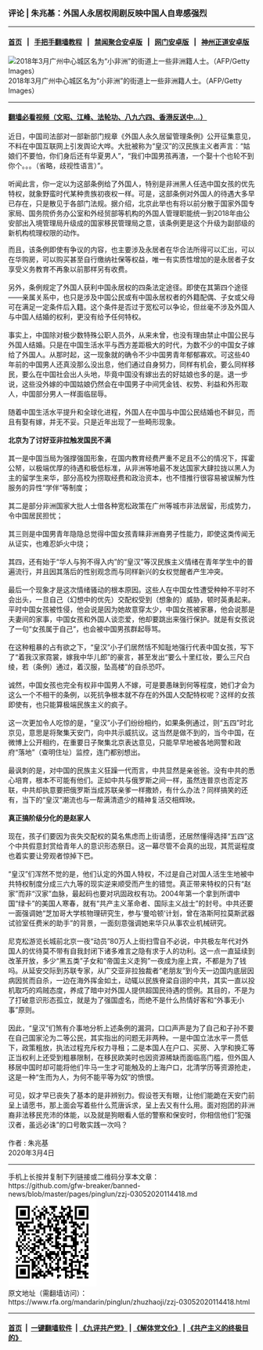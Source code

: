 ### 评论 | 朱兆基：外国人永居权闹剧反映中国人自卑感强烈
------------------------

#### [首页](https://github.com/gfw-breaker/banned-news/blob/master/README.md) &nbsp;&nbsp;|&nbsp;&nbsp; [手把手翻墙教程](https://github.com/gfw-breaker/guides/wiki) &nbsp;&nbsp;|&nbsp;&nbsp; [禁闻聚合安卓版](https://github.com/gfw-breaker/bn-android) &nbsp;&nbsp;|&nbsp;&nbsp; [网门安卓版](https://github.com/oGate2/oGate) &nbsp;&nbsp;|&nbsp;&nbsp; [神州正道安卓版](https://github.com/SzzdOgate/update) 



<div id="headerimg">
 <img alt="2018年3月广州中心城区名为“小非洲”的街道上一些非洲籍人士。（AFP/Getty Images）" src="https://www.rfa.org/mandarin/pinglun/zhuzhaoji/zzj-03052020114418.html/GettyImages-955122220-600x400.jpg/image" title="2018年3月广州中心城区名为“小非洲”的街道上一些非洲籍人士。（AFP/Getty Images）"/>
 <div id="headerimgcontents">
  <div id="headerimgcaption">
   <span>
    2018年3月广州中心城区名为“小非洲”的街道上一些非洲籍人士。（AFP/Getty Images）
   </span>
   <!-- zoomattribute -->
  </div>
  <!-- headerimgcaption -->
 </div>
 <!-- headerimagecontents -->
</div>

<hr/>


#### [翻墙必看视频（文昭、江峰、法轮功、八九六四、香港反送中...）](https://github.com/gfw-breaker/banned-news/blob/master/pages/link3.md)

<div id="storytext">
 <div>
  <div class="slot_header">
  </div>
 </div>
 <p>
  近日，中国司法部对一部新部门规章《外国人永久居留管理条例》公开征集意见，不料在中国互联网上引发舆论大哗。大批被称为“皇汉”的汉民族主义者声言：“姑娘们不要怕，你们身后还有华夏男人”，“我们中国男孩再渣，一个娶十个也轮不到你个。。。（省略，歧视性语言）”。
  <br/>
  <br/>
  听闻此言，你一定以为这部条例给了外国人，特别是非洲黑人任选中国女孩的优先特权，就象野蛮时代某种贵族初夜权一样。可是，这部条例对外国人的待遇大多早已存在，只是散见于各部门法规。据介绍，北京此举也有将以前分散于国家外国专家局、国务院侨务办公室和外经贸部等机构的外国人管理职能统一到2018年由公安部出入境管理局升级成的国家移民管理局之意，该条例更是这个升级为副部级的新机构梳理权限的动作。
 </p>
 <p>
  而且，该条例即使有争议的内容，也主要涉及永居者在华合法所得可以汇出，可以在华购房，可以购买甚至自行缴纳社保等权益，唯一有实质性增加的是永居者子女享受义务教育不再象以前那样另有收费。
  <br/>
  <br/>
  另外，条例规定了外国人获利中国永居权的四条法定途径。即使在其第四个途径——亲属关系中，也只是涉及中国公民或有中国永居权者的外籍配偶、子女或父母可在满足一定条件后入籍。这个条件是否过于宽松可以争论，但丝毫不涉及外国人与中国人结婚的权利，更没有给予任何特权。
  <br/>
  <br/>
  事实上，中国除对极少数特殊公职人员外，从来未曾，也没有理由禁止中国公民与外国人结婚。只是在中国生活水平与西方差距极大的时代，为数不少的中国女子嫁给了外国人。从那时起，这一现象就的确令不少中国男青年郁郁寡欢。可这些40年前的中国男人还真没那么没出息，他们通过自身努力，同样有机会，要么同样移民，要么在中国社会出人头地，毕竟中国没有嫁出去的好姑娘也多的是。退一步说，这些没外嫁的中国姑娘仍然会在中国男子中间凭金钱、权势、利益和外形取人，中国部分男人一样面临屈辱。
  <br/>
  <br/>
  随着中国生活水平提升和全球化进程，外国人在中国与中国公民结婚也不鲜见，而且有娶有嫁，并无不妥。只是近年出现了一些畸形现象。
  <br/>
  <br/>
  <b>
   北京为了讨好亚非拉触发国民不满
  </b>
  <br/>
  <br/>
  其一是中国当局为强撑强国形象，在国内教育经费严重不足且不公的情况下，挥霍公帑，以极端优厚的待遇和极低标准，从非洲等地最不发达国家大肆拉拢以黑人为主的留学生来华，部分高校为捞取经费和政治资本，也不惜推行很容易被误解为性服务的异性“学伴“等制度；
  <br/>
  <br/>
  其二是部分非洲国家大批人士借各种宽松政策在广州等城市非法居留，形成势力，令中国居民担忧；
  <br/>
  <br/>
  其三则是中国男青年隐隐总觉得中国女孩青睐非洲裔男子性能力，即使这类传闻无从证实，也难忍妒火中烧；
  <br/>
  <br/>
  其四，还有始于“华人与狗不得入内”的“皇汉”等汉民族主义情绪在青年学生中的普遍流行，并且因其落后的性别观念而与同样新兴的女权觉醒者产生冲突。
  <br/>
  <br/>
  最后一个现象才是这次情绪骚动的根本原因。这些人在中国女性遭受种种不平时不会出头，一旦自己（幻想中的优先）交配权受到（想象的）威胁，顿时英勇起来。平时中国女孩被性侵，他会说是因为她故意穿太少，中国女孩被家暴，他会说那是夫妻间的家事，中国女孩和外国人谈恋爱，他却要跳出来强行保护。就是有女孩说了一句“女孩属于自己”，也会被中国男孩群起辱骂。
  <br/>
  <br/>
  在这种粗暴的占有欲之下，“皇汉”小子们居然恬不知耻地强行代表中国女孩，写下了“着我汉家霓裳，嫁我中华儿郎”的豪言，甚至发出“要么十里红妆，要么三尺白绫，若（条例）通过，着汉服，坠高楼”的自杀恐吓。
  <br/>
  <br/>
  诚然，中国女孩也完全有权非中国男人不嫁，可是要愚昧到何等程度，她们才会为这么一个不相干的条例，以死抗争根本就不存在的外国人交配特权呢？这样的女孩即使有，也只能算极端民族主义的疯子。
  <br/>
  <br/>
  这一次更加令人吃惊的是，“皇汉”小子们纷纷相约，如果条例通过，则“五四”时北京见，意思是将聚集天安门，向中共示威抗议。这当然是做不到的，当今中国，在微博上公开相约，在重要日子聚集北京表达意见，只能早早地被各地网警和政府“落地”（查明住址）监控，连门都别想出。
  <br/>
  <br/>
  最讽刺的是，对中国的民族主义狂躁一代而言，中共显然是亲爸爸。没有中共的悉心培育，根本不可能有他们。正如中共与俄罗斯之间一样，虽然连普京也否定苏联，中共却执意要把俄罗斯当成苏联亲爹一样撒娇，有什么办法？同样搞笑的还有，当下的“皇汉”潮流也与一帮满清遗少的精神复活交相辉映。
  <br/>
  <br/>
  <b>
   真正搞阶级分化的是赵家人
  </b>
  <br/>
  <br/>
  现在，孩子们要因为丧失交配权的莫名焦虑而上街请愿，还居然懂得选择“五四”这个中共假意封赏给青年人的意识形态祭日。这一幕尽管不会真的出现，其荒诞程度也着实要让旁观者惊掉下巴。
  <br/>
  <br/>
  “皇汉”们浑然不觉的是，他们认定的外国人特权，不过是自己对国人活生生地被中共特权制度分成三六九等的现实逆来顺受而产生的错觉。真正带来特权的只有“赵家”而非“汉家”血脉，最起码也要对巩固政权有功。2004年第一个拿到所谓中国“绿卡”的美国人寒春，就有“共产主义革命者、国际主义战士”的封号。中共还要一面强调她“芝加哥大学核物理研究生，参与‘曼哈顿‘计划，曾在洛斯阿拉莫斯武器试验室任费米的助手”的背景，一面刻意强调她来华只从事农业机械研究。
  <br/>
  <br/>
  尼克松游览长城前北京一夜“动员”80万人上街扫雪自不必说，中共极左年代对外国人的优待莫不带有自我封闭下诸多难言之隐有求于人的功利。这一点一直延续到改革开放，多少“黑五类”子女和“帝国主义走狗”一夜成为座上宾，不都是为了钱吗。从延安交际到苏联专家，从广交亚非拉独裁者“老朋友”到今天一边国内底层因病因贫而自杀，一边在海外挥金如土，动辄以民族脊梁自诩的中共，其实一直以投机取巧的鸡贼态度，养成了暗中对外国人提供超国民待遇的惯例。其目的，不是为了打破意识形态孤立，就是为了强国虚名，而绝不是什么热情好客和“外事无小事”原则。
  <br/>
  <br/>
  因此，“皇汉”们煞有介事地分析上述条例的漏洞，口口声声是为了自己和子孙不要在自己国家沦为二等公民，其实指出的问题无非两种。一是中国立法水平一贯低下，政策粗放，执法过程充斥权力寻租；二是本国人在户口、买房、入学和换汇等正当权利上还受到粗暴限制，在移民欧美时也因资源稀缺而面临高门槛，但外国人移居中国时却可能将他们牛马一生才可能触及的上海户口，北清学历等资源抢走，这是一种“生而为人，为何不能平等为奴”的愤恨。
  <br/>
  <br/>
  可见，奴才早已丧失了基本的是非辨别力。假设苍天有眼，让他们能跪在天安门前呈上请愿书，那上面会写着些什么荒唐诉求，呈上去又有什么用。面对抱团的非洲裔非法移民充沛的体能，以及就是狗眼看人低的警察和保安时，你相信他们“犯强汉者，虽远必诛”的口号敢实践一次吗？
  <br/>
  <br/>
  作者 : 朱兆基
  <br/>
  2020年3月4日
 </p>
</div>

<hr/>
手机上长按并复制下列链接或二维码分享本文章：<br/>
https://github.com/gfw-breaker/banned-news/blob/master/pages/pinglun/zzj-03052020114418.md <br/>
<a href='https://github.com/gfw-breaker/banned-news/blob/master/pages/pinglun/zzj-03052020114418.md'><img src='https://github.com/gfw-breaker/banned-news/blob/master/pages/pinglun/zzj-03052020114418.md.png'/></a> <br/>
原文地址（需翻墙访问）：https://www.rfa.org/mandarin/pinglun/zhuzhaoji/zzj-03052020114418.html


------------------------
#### [首页](https://github.com/gfw-breaker/banned-news/blob/master/README.md) &nbsp;|&nbsp; [一键翻墙软件](https://github.com/gfw-breaker/nogfw/blob/master/README.md) &nbsp;| [《九评共产党》](https://github.com/gfw-breaker/9ping.md/blob/master/README.md#九评之一评共产党是什么) | [《解体党文化》](https://github.com/gfw-breaker/jtdwh.md/blob/master/README.md) | [《共产主义的终极目的》](https://github.com/gfw-breaker/gczydzjmd.md/blob/master/README.md)


<img src='http://gfw-breaker.win/banned-news/pages/pinglun/zzj-03052020114418.md' width='0px' height='0px'/>